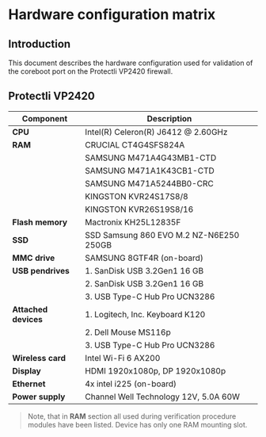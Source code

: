 # Hardware configuration matrix

## Introduction

This document describes the hardware configuration used for validation of the
coreboot port on the Protectli VP2420 firewall.

## Protectli VP2420

| Component              | Description                                              |
|------------------------|----------------------------------------------------------|
| **CPU**                | Intel(R) Celeron(R) J6412 @ 2.60GHz                      |
| **RAM**                | CRUCIAL CT4G4SFS824A                                     |
|                        | SAMSUNG M471A4G43MB1-CTD                                 |
|                        | SAMSUNG M471A1K43CB1-CTD                                 |
|                        | SAMSUNG M471A5244BB0-CRC                                 |
|                        | KINGSTON KVR24S17S8/8                                    |
|                        | KINGSTON KVR26S19S8/16                                   |
| **Flash memory**       | Mactronix KH25L12835F                                    |
| **SSD**                | SSD Samsung 860 EVO M.2 NZ-N6E250 250GB                  |
| **MMC drive**          | SAMSUNG 8GTF4R (on-board)                                |
| **USB pendrives**      | 1. SanDisk USB 3.2Gen1 16 GB                             |
|                        | 2. SanDisk USB 3.2Gen1 16 GB                             |
|                        | 3. USB Type-C Hub Pro UCN3286                            |
| **Attached devices**   | 1. Logitech, Inc. Keyboard K120                          |
|                        | 2. Dell Mouse MS116p                                     |
|                        | 3. USB Type-C Hub Pro UCN3286                            |
| **Wireless card**      | Intel Wi-Fi 6 AX200                                      |
| **Display**            | HDMI 1920x1080p, DP 1920x1080p                           |
| **Ethernet**           | 4x intel i225 (on-board)                                 |
| **Power supply**       | Channel Well Technology 12V, 5.0A 60W                    |

> Note, that in **RAM** section all used during verification procedure modules
> have been listed. Device has only one RAM mounting slot.
